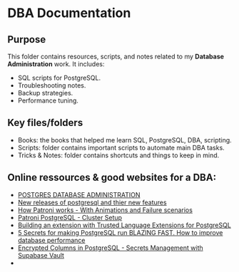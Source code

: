 # DBA Documentation

## Purpose
This folder contains resources, scripts, and notes related to my **Database Administration** work. It includes:
- SQL scripts for PostgreSQL.
- Troubleshooting notes.
- Backup strategies.
- Performance tuning.

## Key files/folders
- Books: the books that helped me learn SQL, PostgreSQL, DBA, scripting.
- Scripts: folder contains important scripts to automate main DBA tasks.
- Tricks & Notes: folder contains shortcuts and things to keep in mind.

## Online ressources & good websites for a DBA:
- [POSTGRES DATABASE ADMINISTRATION](https://www.youtube.com/playlist?list=PLwxrtuGg5dNGv4jvDY3TEddn2HIn4-uF9)
- [New releases of postgresql and thier new features](https://www.postgresql.org/about/featurematrix/#security)
- [How Patroni works - With Animations and Failure scenarios](https://www.youtube.com/watch?v=PYza-vt0JxQ)
- [Patroni PostgreSQL - Cluster Setup](https://www.youtube.com/watch?v=A_t_ytq1lpA)
- [Building an extension with Trusted Language Extensions for PostgreSQL](https://www.youtube.com/watch?v=UJQQdSGK5ZY)
- [5 Secrets for making PostgreSQL run BLAZING FAST. How to improve database performance](https://www.youtube.com/watch?v=YON9PliOYFk)
- [Encrypted Columns in PostgreSQL - Secrets Management with Supabase Vault](https://www.youtube.com/watch?v=QHLPNDrdN2w)
- 